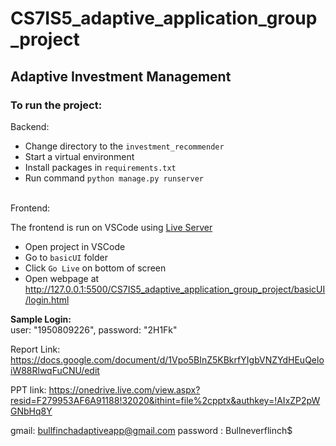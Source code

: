 # CS7IS5_adaptive_application_group_project
## Adaptive Investment Management
### To run the project:

Backend: <br>
- Change directory to the ```investment_recommender```<br>
- Start a virtual environment <br>
- Install packages in ```requirements.txt```<br>
- Run command ```python manage.py runserver```
<br>
Frontend:

The frontend is run on VSCode using [Live Server](https://marketplace.visualstudio.com/items?itemName=ritwickdey.LiveServer)
- Open project in VSCode
- Go to ```basicUI``` folder
- Click ```Go Live``` on bottom of screen
- Open webpage at http://127.0.0.1:5500/CS7IS5_adaptive_application_group_project/basicUI/login.html

**Sample Login:**<br> user: "1950809226",  password: "2H1Fk"

Report Link:
https://docs.google.com/document/d/1Vpo5BInZ5KBkrfYIgbVNZYdHEuQeloiW88RlwqFuCNU/edit

PPT link:
https://onedrive.live.com/view.aspx?resid=F279953AF6A91188!32020&ithint=file%2cpptx&authkey=!AIxZP2pWGNbHq8Y

gmail: bullfinchadaptiveapp@gmail.com
password : Bullneverflinch$
